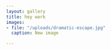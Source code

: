 ```yaml
---
layout: gallery
title: hey work
images:
- file: "/uploads/dramatic-escape.jpg"
  caption: New image

---
```

